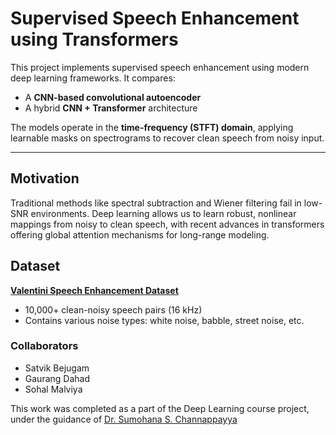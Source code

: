 # Supervised Speech Enhancement using Transformers

This project implements supervised speech enhancement using modern deep learning frameworks. It compares:
- A **CNN-based convolutional autoencoder**
- A hybrid **CNN + Transformer** architecture

The models operate in the **time-frequency (STFT) domain**, applying learnable masks on spectrograms to recover clean speech from noisy input.

---

## Motivation

Traditional methods like spectral subtraction and Wiener filtering fail in low-SNR environments. Deep learning allows us to learn robust, nonlinear mappings from noisy to clean speech, with recent advances in transformers offering global attention mechanisms for long-range modeling.

## Dataset

**[Valentini Speech Enhancement Dataset](https://datashare.ed.ac.uk/handle/10283/1942)**  
- 10,000+ clean-noisy speech pairs (16 kHz)
- Contains various noise types: white noise, babble, street noise, etc.

### Collaborators
- Satvik Bejugam
- Gaurang Dahad
- Sohal Malviya

This work was completed as a part of the Deep Learning course project, under the guidance of [Dr. Sumohana S. Channappayya](https://people.iith.ac.in/sumohana/)

